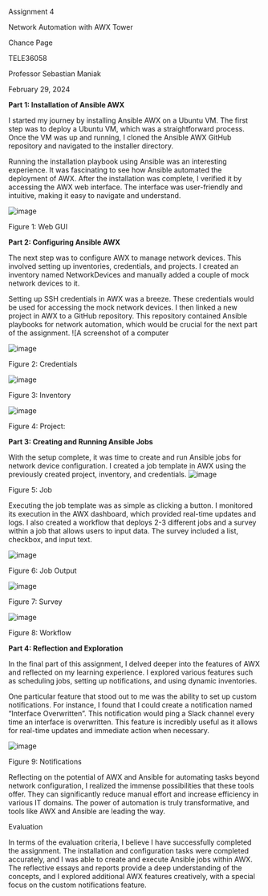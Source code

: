 Assignment 4

Network Automation with AWX Tower

Chance Page

TELE36058

Professor Sebastian Maniak

February 29, 2024

**Part 1: Installation of Ansible AWX**

I started my journey by installing Ansible AWX on a Ubuntu VM. The first step was to deploy a Ubuntu VM, which was a straightforward process. Once the VM was up and running, I cloned the Ansible AWX GitHub repository and navigated to the installer directory.

Running the installation playbook using Ansible was an interesting experience. It was fascinating to see how Ansible automated the deployment of AWX. After the installation was complete, I verified it by accessing the AWX web interface. The interface was user-friendly and intuitive, making it easy to navigate and understand.


![image](https://github.com/Chanceium/Assignment-4-AWX-Tower/assets/71226606/c9def4b8-cd45-4f64-8cae-19c9606db59b)

Figure 1: Web GUI

**Part 2: Configuring Ansible AWX**

The next step was to configure AWX to manage network devices. This involved setting up inventories, credentials, and projects. I created an inventory named NetworkDevices and manually added a couple of mock network devices to it.

Setting up SSH credentials in AWX was a breeze. These credentials would be used for accessing the mock network devices. I then linked a new project in AWX to a GitHub repository. This repository contained Ansible playbooks for network automation, which would be crucial for the next part of the assignment. ![A screenshot of a computer

![image](https://github.com/Chanceium/Assignment-4-AWX-Tower/assets/71226606/34a8ac25-2854-4f0b-915b-5f8bb59f9dee)

Figure 2: Credentials


![image](https://github.com/Chanceium/Assignment-4-AWX-Tower/assets/71226606/73f16f30-11db-4f17-8723-bff2fda7d336)

Figure 3: Inventory

![image](https://github.com/Chanceium/Assignment-4-AWX-Tower/assets/71226606/02ecba60-edd0-406c-892f-baf027b52deb)

Figure 4: Project:

**Part 3: Creating and Running Ansible Jobs**

With the setup complete, it was time to create and run Ansible jobs for network device configuration. I created a job template in AWX using the previously created project, inventory, and credentials.
![image](https://github.com/Chanceium/Assignment-4-AWX-Tower/assets/71226606/b25ac848-5759-4a95-8859-2b4a4d1c82aa)

Figure 5: Job

Executing the job template was as simple as clicking a button. I monitored its execution in the AWX dashboard, which provided real-time updates and logs. I also created a workflow that deploys 2-3 different jobs and a survey within a job that allows users to input data. The survey included a list, checkbox, and input text.


![image](https://github.com/Chanceium/Assignment-4-AWX-Tower/assets/71226606/d2507c19-07ed-4cc5-a3ba-de06a5a305f1)

Figure 6: Job Output

![image](https://github.com/Chanceium/Assignment-4-AWX-Tower/assets/71226606/61d4539b-dbdd-4242-ad21-24beb50d11ca)

Figure 7: Survey


![image](https://github.com/Chanceium/Assignment-4-AWX-Tower/assets/71226606/7c6fe25f-0f40-4394-907d-b8f2e11733cc)

Figure 8: Workflow

**Part 4: Reflection and Exploration**

In the final part of this assignment, I delved deeper into the features of AWX and reflected on my learning experience. I explored various features such as scheduling jobs, setting up notifications, and using dynamic inventories.

One particular feature that stood out to me was the ability to set up custom notifications. For instance, I found that I could create a notification named “Interface Overwritten”. This notification would ping a Slack channel every time an interface is overwritten. This feature is incredibly useful as it allows for real-time updates and immediate action when necessary.

![image](https://github.com/Chanceium/Assignment-4-AWX-Tower/assets/71226606/6449b9ac-e46e-4a03-a90c-2b4d70df6b02)

Figure 9: Notifications

Reflecting on the potential of AWX and Ansible for automating tasks beyond network configuration, I realized the immense possibilities that these tools offer. They can significantly reduce manual effort and increase efficiency in various IT domains. The power of automation is truly transformative, and tools like AWX and Ansible are leading the way.

Evaluation

In terms of the evaluation criteria, I believe I have successfully completed the assignment. The installation and configuration tasks were completed accurately, and I was able to create and execute Ansible jobs within AWX. The reflective essays and reports provide a deep understanding of the concepts, and I explored additional AWX features creatively, with a special focus on the custom notifications feature.
